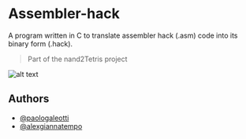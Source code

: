 # Assembler-hack

A program written in C to translate assembler hack (.asm) code into its binary form (.hack).
> Part of the nand2Tetris project

![alt text](https://media.discordapp.net/attachments/831473528565268520/981995819936915486/unknown.png)
## Authors

- [@paologaleotti](https://github.com/paologaleotti)
- [@alexgiannatempo](https://github.com/AxelG02)
